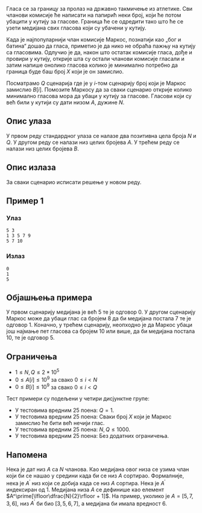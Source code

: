 Гласа се за границу за пролаз на државно такмичење из атлетике. Сви чланови комисије ће написати на папирић неки број, који ће потом убацити у кутију за гласове. Граница ће се одредити тако што ће се узети медијана свих гласова који су убачени у кутију.

Када је најпопуларнији члан комисије Маркос, познатији као „бог и батина“ дошао да гласа, приметио је да нико не обраћа пажњу на кутију са гласовима. Одлучио је да, након што остатак комисије гласа, дође и провири у кутију, открије шта су остали чланови комисије гласали и затим напише онолико гласова колико је минимално потребно да граница буде баш број $X$ који је он замислио.

Посматрамо $Q$ сценарија где је у $i$-том сценарију број који је Маркос замислио $B[i]$. Помозите Маркосу да за сваки сценарио открије колико минимално гласова мора да убаци у кутију за гласове. Гласови који су већ били у кутији су дати низом $A$, дужине $N$.

## Опис улаза
У првом реду стандардног улаза се налазе два позитивна цела броја $N$ и $Q$. У другом реду се налази низ целих бројева $A$. У трећем реду се налази низ целих бројева $B$.

## Опис излаза
За сваки сценарио исписати решење у новом реду.

## Пример 1
### Улаз
```
5 3
1 3 5 7 9
5 7 10
```

### Излаз
```
0
1
5
```

## Објашњења примера
У првом сценарију медијана је већ 5 те је одговор 0. У другом сценарију Маркос може да убаци глас са бројем 8 да би медијана постала 7 те је одговор 1. Коначно, у трећем сценарију, неопходно је да Маркос убаци још најмање пет гласова са бројем 10 или више, да би медијана постала 10, те је одговор 5.

## Ограничења

* $1 \leq N, Q \leq 2*10^5$
* $0\leq A[i] \leq 10^9$ за свако $0 \leq i < N$
* $0\leq B[i] \leq 10^9$ за свако $0 \leq i < Q$ 

Тест примери су подељени у четири дисјунктне групе:

* У тестовима вредним 25 поена: $Q = 1$.
* У тестовима вредним 25 поена: Сваки број $X$ који је Маркос замислио ће бити већ нечији глас.
* У тестовима вредним 25 поена: $N,Q \leq 1000$.
* У тестовима вредним 25 поена: Без додатних ограничења.

## Напомена
Нека је дат низ $A$ са $N$ чланова. Као медијана овог низа се узима члан који би се нашао у средини када би се низ $A$ сортирао. Формалније, нека је $A^\prime$ низ који се добија када се низ $A$ сортира. Нека је $A^\prime$ индексиран од $1$. Медијана низа $A$ се дефинише као елемент $A^\prime[\lfloor\dfrac{N}{2}\rfloor + 1]$. На пример, уколико је $A = [5,7,3,6]$, низ $A^\prime$ би био $[3,5,6,7]$, а медијана би имала вредност $6$.
